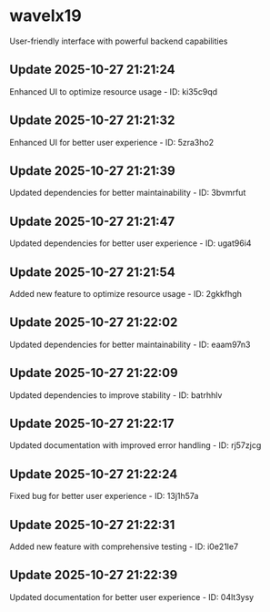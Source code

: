 # wavelx19
User-friendly interface with powerful backend capabilities

## Update 2025-10-27 21:21:24
Enhanced UI to optimize resource usage - ID: ki35c9qd


## Update 2025-10-27 21:21:32
Enhanced UI for better user experience - ID: 5zra3ho2


## Update 2025-10-27 21:21:39
Updated dependencies for better maintainability - ID: 3bvmrfut


## Update 2025-10-27 21:21:47
Updated dependencies for better user experience - ID: ugat96i4


## Update 2025-10-27 21:21:54
Added new feature to optimize resource usage - ID: 2gkkfhgh


## Update 2025-10-27 21:22:02
Updated dependencies for better maintainability - ID: eaam97n3


## Update 2025-10-27 21:22:09
Updated dependencies to improve stability - ID: batrhhlv


## Update 2025-10-27 21:22:17
Updated documentation with improved error handling - ID: rj57zjcg


## Update 2025-10-27 21:22:24
Fixed bug for better user experience - ID: 13j1h57a


## Update 2025-10-27 21:22:31
Added new feature with comprehensive testing - ID: i0e21le7


## Update 2025-10-27 21:22:39
Updated documentation for better user experience - ID: 04lt3ysy

